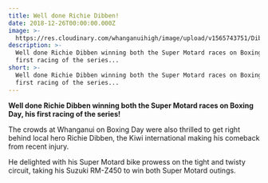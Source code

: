 ```yaml
---
title: Well done Richie Dibben!
date: 2018-12-26T00:00:00.000Z
image: >-
  https://res.cloudinary.com/whanganuihigh/image/upload/v1565743751/Dibben-chron-26-dec.jpg
description: >-
  Well done Richie Dibben winning both the Super Motard races on Boxing Day, his
  first racing of the series...
short: >-
  Well done Richie Dibben winning both the Super Motard races on Boxing Day, his
  first racing of the series...
---
```


<p><strong>Well done Richie Dibben winning both the Super Motard races on Boxing Day, his first racing of the series!</strong></p>
<p>The crowds at Whanganui on Boxing Day were also thrilled to get right behind local hero Richie Dibben, the Kiwi international making his comeback from recent injury.</p>
<p class="element element-paragraph">He delighted with his Super Motard bike prowess on the tight and twisty circuit, taking his Suzuki RM-Z450 to win both Super Motard outings.</p>

